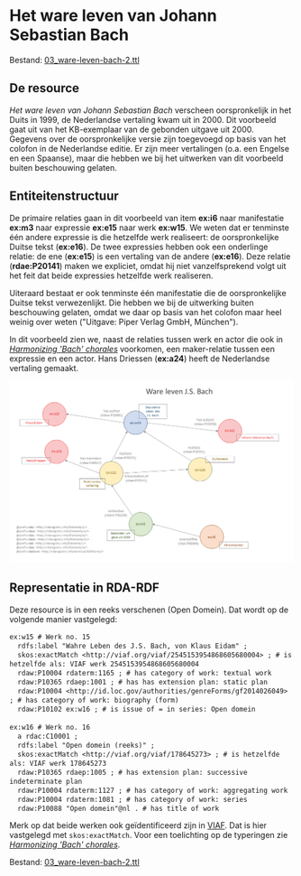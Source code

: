 # Het ware leven van Johann Sebastian Bach

Bestand: [03_ware-leven-bach-2.ttl](03_ware-leven-bach-2.ttl)

## De resource

_Het ware leven van Johann Sebastian Bach_ verscheen oorspronkelijk in het Duits in 1999, de Nederlandse vertaling kwam uit in 2000. Dit voorbeeld gaat uit van het KB-exemplaar van de gebonden uitgave uit 2000. Gegevens over de oorspronkelijke versie zijn toegevoegd op basis van het colofon in de Nederlandse editie. Er zijn meer vertalingen (o.a. een Engelse en een Spaanse), maar die hebben we bij het uitwerken van dit voorbeeld buiten beschouwing gelaten.

## Entiteitenstructuur

De primaire relaties gaan in dit voorbeeld van item **ex:i6** naar manifestatie **ex:m3** naar expressie **ex:e15** naar werk **ex:w15**. We weten dat er tenminste één andere expressie is die hetzelfde werk realiseert: de oorspronkelijke Duitse tekst (**ex:e16**). De twee expressies hebben ook een onderlinge relatie: de ene (**ex:e15**) is een vertaling van de andere (**ex:e16**). Deze relatie (**rdae:P20141**) maken we expliciet, omdat hij niet vanzelfsprekend volgt uit het feit dat beide expressies hetzelfde werk realiseren.

Uiteraard bestaat er ook tenminste één manifestatie die de oorspronkelijke Duitse tekst verwezenlijkt. Die hebben we bij de uitwerking buiten beschouwing gelaten, omdat we daar op basis van het colofon maar heel weinig over weten ("Uitgave: Piper Verlag GmbH, München").

In dit voorbeeld zien we, naast de relaties tussen werk en actor die ook in [_Harmonizing 'Bach' chorales_](02_harmonizing-bach.md) voorkomen, een maker-relatie tussen een expressie en een actor. Hans Driessen (**ex:a24**) heeft de Nederlandse vertaling gemaakt.

![Visualisatie Structuur](../../assets/03_ware-leven-bach_rda-rdf_visualisaties.png)

## Representatie in RDA-RDF

Deze resource is in een reeks verschenen (Open Domein). Dat wordt op de volgende manier vastgelegd:

    ex:w15 # Werk no. 15
      rdfs:label "Wahre Leben des J.S. Bach, von Klaus Eidam" ;
      skos:exactMatch <http://viaf.org/viaf/2545153954868605680004> ; # is hetzelfde als: VIAF werk 2545153954868605680004
      rdaw:P10004 rdaterm:1165 ; # has category of work: textual work
      rdaw:P10365 rdaep:1001 ; # has has extension plan: static plan
      rdaw:P10004 <http://id.loc.gov/authorities/genreForms/gf2014026049> ; # has category of work: biography (form)
      rdaw:P10102 ex:w16 ; # is issue of = in series: Open domein

    ex:w16 # Werk no. 16
	  a rdac:C10001 ;
      rdfs:label "Open domein (reeks)" ;
      skos:exactMatch <http://viaf.org/viaf/178645273> ; # is hetzelfde als: VIAF werk 178645273
      rdaw:P10365 rdaep:1005 ; # has extension plan: successive indeterminate plan
      rdaw:P10004 rdaterm:1127 ; # has category of work: aggregating work
      rdaw:P10004 rdaterm:1081 ; # has category of work: series
      rdaw:P10088 "Open domein"@nl . # has title of work

Merk op dat beide werken ook geïdentificeerd zijn in [VIAF](https://viaf.org/). Dat is hier vastgelegd met `skos:exactMatch`. Voor een toelichting op de typeringen zie [_Harmonizing 'Bach' chorales_](02_harmonizing-bach.md#representatie-in-rda-rdf).

Bestand: [03_ware-leven-bach-2.ttl](03_ware-leven-bach-2.ttl)
